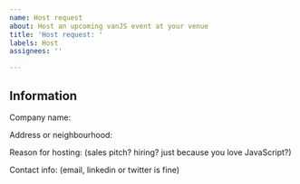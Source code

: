 ```yaml
---
name: Host request
about: Host an upcoming vanJS event at your venue
title: 'Host request: '
labels: Host
assignees: ''

---
```


## Information

Company name:

Address or neighbourhood:

Reason for hosting: (sales pitch? hiring? just because you love JavaScript?)

Contact info: (email, linkedin or twitter is fine)
